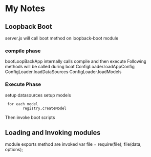 # My Notes 
## Loopback Boot

server.js will call boot method on loopback-boot module

### compile phase
bootLoopBackApp internally calls compile and then execute
Following methods will be called during boat
ConfigLoader.loadAppConfig
ConfigLoader.loadDataSources
ConfigLoader.loadModels

### Execute Phase

setup datasources
setup models
```
 for each model 
        registry.createModel
```
Then invoke boot scripts
    
## Loading and Invoking modules
module exports method are invoked 
var file = require(file);
file(data, options);







